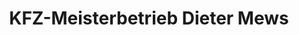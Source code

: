 ---
title: "KFZ-Meisterbetrieb Dieter Mews"
url: /luebeck/kfz-meisterbetrieb-dieter-mews/
shop: Autowerkstatt
---